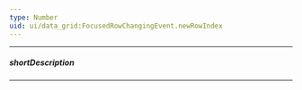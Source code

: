 ```yaml
---
type: Number
uid: ui/data_grid:FocusedRowChangingEvent.newRowIndex
---
```

---
##### shortDescription
<!-- Description goes here -->

---
<!-- Description goes here -->